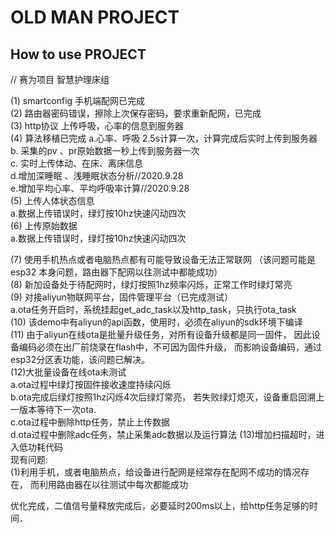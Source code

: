 # OLD MAN PROJECT
## How to use PROJECT
//  赛为项目 智慧护理床组

 (1) smartconfig 手机端配网已完成  
 (2) 路由器密码错误，擦除上次保存密码，要求重新配网，已完成  
 (3) http协议 上传呼吸，心率的信息到服务器  
 (4) 算法移植已完成
      a.心率、呼吸 2.5s计算一次，计算完成后实时上传到服务器  
      b.  采集的pv 、pr原始数据一秒上传到服务器一次  
      c. 实时上传体动、在床、离床信息  
      d.增加深睡眠 、浅睡眠状态分析//2020.9.28      
      e.增加平均心率、平均呼吸率计算//2020.9.28      
 (5) 上传人体状态信息       
      a.数据上传错误时，绿灯按10hz快速闪动四次    
 (6) 上传原始数据  
      a.数据上传错误时，绿灯按10hz快速闪动四次  

 (7) 使用手机热点或者电脑热点都有可能导致设备无法正常联网 
  （该问题可能是esp32 本身问题，路由器下配网以往测试中都能成功）  
 (8) 新加设备处于待配网时，绿灯按照1hz频率闪烁，正常工作时绿灯常亮  
 (9) 对接aliyun物联网平台，固件管理平台（已完成测试）  
     a.ota任务开启时，系统挂起get_adc_task以及http_task，只执行ota_task  
 (10) 该demo中有aliyun的api函数，使用时，必须在aliyun的sdk环境下编译  
 (11) 由于aliyun在线ota是批量升级任务，对所有设备升级都是同一固件，
因此设备编码必须在出厂前烧录在flash中，不可因为固件升级，
而影响设备编码，通过esp32分区表功能，该问题已解决。  
 (12)大批量设备在线ota未测试    
    a.ota过程中绿灯按固件接收速度持续闪烁  
    b.ota完成后绿灯按照1hz闪烁4次后绿灯常亮，
    若失败绿灯熄灭，设备重启回溯上一版本等待下一次ota.    
    c.ota过程中删除http任务，禁止上传数据  
    d.ota过程中删除adc任务，禁止采集adc数据以及运行算法
(13)增加扫描超时，进入低功耗代码     
现有问题:  
 (1)利用手机，或者电脑热点，给设备进行配网是经常存在配网不成功的情况存在，
而利用路由器在以往测试中每次都能成功  

优化完成，二值信号量释放完成后，必要延时200ms以上，给http任务足够的时间．
